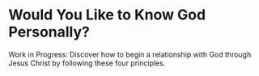 # Would You Like to Know God Personally?

Work in Progress: Discover how to begin a relationship with God through Jesus Christ by following these four principles.
